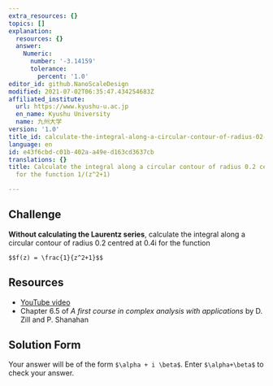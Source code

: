 ```yaml
---
extra_resources: {}
topics: []
explanation:
  resources: {}
  answer:
    Numeric:
      number: '-3.14159'
      tolerance:
        percent: '1.0'
editor_id: github.NanoScaleDesign
modified: 2021-07-02T06:35:47.434254683Z
affiliated_institute:
  url: https://www.kyushu-u.ac.jp
  en_name: Kyushu University
  name: 九州大学
version: '1.0'
title_id: calculate-the-integral-along-a-circular-contour-of-radius-02-centred-at-04i-for-the-function-1z21
language: en
id: e43f6cbd-c01b-402a-a49e-d163cd3637cb
translations: {}
title: Calculate the integral along a circular contour of radius 0.2 centred at 0.4i
  for the function 1/(z^2+1)

---
```


## Challenge
**Without calculating the Laurentz series**, calculate the integral along a circular contour of radius 0.2 centred at 0.4i for the function

`$$f(z) = \frac{1}{z^2+1}$$`

## Resources
- [YouTube video](https://www.youtube.com/watch?v=sSj7z-pz-yY)
- Chapter 6.5 of *A first course in complex analysis with applications* by D. Zill and P. Shanahan


## Solution Form
Your answer will be of the form `$\alpha + i \beta$`.
Enter `$\alpha+\beta$` to check your answer.